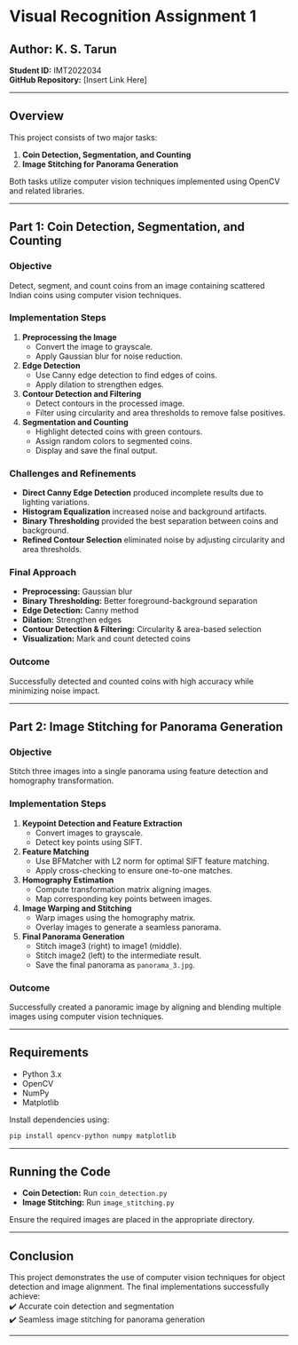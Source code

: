 # Visual Recognition Assignment 1

## Author: K. S. Tarun  
**Student ID:** IMT2022034  
**GitHub Repository:** [Insert Link Here]  

---

## Overview  
This project consists of two major tasks:  
1. **Coin Detection, Segmentation, and Counting**  
2. **Image Stitching for Panorama Generation**  

Both tasks utilize computer vision techniques implemented using OpenCV and related libraries.

---

## Part 1: Coin Detection, Segmentation, and Counting  

### Objective  
Detect, segment, and count coins from an image containing scattered Indian coins using computer vision techniques.

### Implementation Steps  
1. **Preprocessing the Image**  
   - Convert the image to grayscale.  
   - Apply Gaussian blur for noise reduction.  
2. **Edge Detection**  
   - Use Canny edge detection to find edges of coins.  
   - Apply dilation to strengthen edges.  
3. **Contour Detection and Filtering**  
   - Detect contours in the processed image.  
   - Filter using circularity and area thresholds to remove false positives.  
4. **Segmentation and Counting**  
   - Highlight detected coins with green contours.  
   - Assign random colors to segmented coins.  
   - Display and save the final output.  

### Challenges and Refinements  
- **Direct Canny Edge Detection** produced incomplete results due to lighting variations.  
- **Histogram Equalization** increased noise and background artifacts.  
- **Binary Thresholding** provided the best separation between coins and background.  
- **Refined Contour Selection** eliminated noise by adjusting circularity and area thresholds.  

### Final Approach  
- **Preprocessing:** Gaussian blur  
- **Binary Thresholding:** Better foreground-background separation  
- **Edge Detection:** Canny method  
- **Dilation:** Strengthen edges  
- **Contour Detection & Filtering:** Circularity & area-based selection  
- **Visualization:** Mark and count detected coins  

### Outcome  
Successfully detected and counted coins with high accuracy while minimizing noise impact.

---

## Part 2: Image Stitching for Panorama Generation  

### Objective  
Stitch three images into a single panorama using feature detection and homography transformation.

### Implementation Steps  
1. **Keypoint Detection and Feature Extraction**  
   - Convert images to grayscale.  
   - Detect key points using SIFT.  
2. **Feature Matching**  
   - Use BFMatcher with L2 norm for optimal SIFT feature matching.  
   - Apply cross-checking to ensure one-to-one matches.  
3. **Homography Estimation**  
   - Compute transformation matrix aligning images.  
   - Map corresponding key points between images.  
4. **Image Warping and Stitching**  
   - Warp images using the homography matrix.  
   - Overlay images to generate a seamless panorama.  
5. **Final Panorama Generation**  
   - Stitch image3 (right) to image1 (middle).  
   - Stitch image2 (left) to the intermediate result.  
   - Save the final panorama as `panorama_3.jpg`.  

### Outcome  
Successfully created a panoramic image by aligning and blending multiple images using computer vision techniques.

---

## Requirements  
- Python 3.x  
- OpenCV  
- NumPy  
- Matplotlib  

Install dependencies using:  
```bash
pip install opencv-python numpy matplotlib
```

---

## Running the Code  
- **Coin Detection:** Run `coin_detection.py`  
- **Image Stitching:** Run `image_stitching.py`  

Ensure the required images are placed in the appropriate directory.

---

## Conclusion  
This project demonstrates the use of computer vision techniques for object detection and image alignment. The final implementations successfully achieve:  
✔️ Accurate coin detection and segmentation  
✔️ Seamless image stitching for panorama generation  

---

